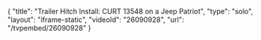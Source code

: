 {
    "title": "Trailer Hitch Install: CURT 13548 on a Jeep Patriot",
    "type": "solo",
    "layout": "iframe-static",
    "videoId": "26090928",
    "url": "\/tvpembed\/26090928"
}